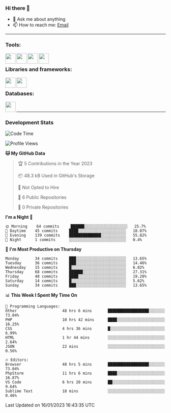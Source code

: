 ### Hi there 👋

- 💬 Ask me about anything
- 📫 How to reach me: [Email]

---

### Tools:
<img align='left' height="32" width="32" src="https://cdn.jsdelivr.net/npm/simple-icons@4.8.0/icons/phpstorm.svg" />
<img align='left' height="32" width="32" src="https://cdn.jsdelivr.net/npm/simple-icons@4.8.0/icons/sublimetext.svg" />
<img align='left' height="32" width="32" src="https://cdn.jsdelivr.net/npm/simple-icons@4.8.0/icons/laragon.svg" />
<img align='left' height="32" width="32" src="https://cdn.jsdelivr.net/npm/simple-icons@4.8.0/icons/xampp.svg" />
<br>

### Libraries and frameworks:
<img align='left' height="32" width="32" src="https://cdn.jsdelivr.net/npm/simple-icons@4.8.0/icons/laravel.svg" />
<img align='left' height="32" width="32" src="https://cdn.jsdelivr.net/npm/simple-icons@4.8.0/icons/jquery.svg" />
<br>

### Databases:
<img align='left' height="32" width="32" src="https://cdn.jsdelivr.net/npm/simple-icons@4.8.0/icons/mysql.svg" />
<br>

---
### Development Stats
<!--START_SECTION:waka-->
![Code Time](http://img.shields.io/badge/Code%20Time-768%20hrs%2042%20mins-blue)

![Profile Views](http://img.shields.io/badge/Profile%20Views-0-blue)

**🐱 My GitHub Data** 

> 🏆 5 Contributions in the Year 2023
 > 
> 📦 48.3 kB Used in GitHub's Storage 
 > 
> 🚫 Not Opted to Hire
 > 
> 📜 6 Public Repositories 
 > 
> 🔑 0 Private Repositories  
 > 
**I'm a Night 🦉** 

```text
🌞 Morning    64 commits     ██████░░░░░░░░░░░░░░░░░░░   25.7% 
🌆 Daytime    45 commits     ████░░░░░░░░░░░░░░░░░░░░░   18.07% 
🌃 Evening    139 commits    ██████████████░░░░░░░░░░░   55.82% 
🌙 Night      1 commits      ░░░░░░░░░░░░░░░░░░░░░░░░░   0.4%

```
📅 **I'm Most Productive on Thursday** 

```text
Monday       34 commits     ███░░░░░░░░░░░░░░░░░░░░░░   13.65% 
Tuesday      36 commits     ███░░░░░░░░░░░░░░░░░░░░░░   14.46% 
Wednesday    15 commits     █░░░░░░░░░░░░░░░░░░░░░░░░   6.02% 
Thursday     68 commits     ██████░░░░░░░░░░░░░░░░░░░   27.31% 
Friday       48 commits     ████░░░░░░░░░░░░░░░░░░░░░   19.28% 
Saturday     14 commits     █░░░░░░░░░░░░░░░░░░░░░░░░   5.62% 
Sunday       34 commits     ███░░░░░░░░░░░░░░░░░░░░░░   13.65%

```


📊 **This Week I Spent My Time On** 

```text
💬 Programming Languages: 
Other                    48 hrs 6 mins       ██████████████████░░░░░░░   73.04% 
PHP                      10 hrs 42 mins      ████░░░░░░░░░░░░░░░░░░░░░   16.25% 
CSS                      4 hrs 36 mins       █░░░░░░░░░░░░░░░░░░░░░░░░   6.99% 
HTML                     1 hr 44 mins        ░░░░░░░░░░░░░░░░░░░░░░░░░   2.64% 
JSON                     22 mins             ░░░░░░░░░░░░░░░░░░░░░░░░░   0.56%

🔥 Editors: 
Browser                  48 hrs 5 mins       ██████████████████░░░░░░░   73.04% 
PhpStorm                 11 hrs 6 mins       ████░░░░░░░░░░░░░░░░░░░░░   16.87% 
VS Code                  6 hrs 20 mins       ██░░░░░░░░░░░░░░░░░░░░░░░   9.64% 
Sublime Text             18 mins             ░░░░░░░░░░░░░░░░░░░░░░░░░   0.46%

```


 Last Updated on 16/01/2023 16:43:35 UTC
<!--END_SECTION:waka-->

[huyviet]: https://huyviet.vn/
[EMAIl]: https://mail.google.com/mail/u/0/?fs=1&tf=cm&source=mailto&to=huynguyenviet0110@gmail.com
